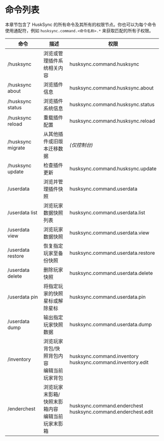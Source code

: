# 命令列表
本章节包含了 HuskSync 的所有命令及其所有的权限节点。你也可以为每个命令使用通配符，例如 `husksync.command.<命令名称>.*` 来获取匹配的所有子权限。

|命令|描述|权限|
|---|---|---|
|/husksync|浏览或管理插件系统相关内容|husksync.command.husksync|
|/husksync about|浏览插件信息|husksync.command.husksync.about|
|/husksync status|浏览插件系统信息|husksync.command.husksync.status|
|/husksync reload|重载插件配置|husksync.command.husksync.reload|
|/husksync migrate|从其他插件或旧版本迁移数据|*(仅控制台)*|
|/husksync update|检查插件更新|husksync.command.husksync.update|
|/userdata|浏览并管理插件快照|husksync.command.userdata|
|/userdata list|浏览玩家数据快照列表|husksync.command.userdata.list|
|/userdata view|浏览玩家数据快照|husksync.command.userdata.view|
|/userdata restore|恢复指定玩家至备份快照|husksync.command.userdata.restore|
|/userdata delete|删除玩家快照|husksync.command.userdata.delete|
|/userdata pin|将指定玩家的快照星标或解除星标|husksync.command.userdata.pin|
|/userdata dump|输出指定玩家快照数据|husksync.command.userdata.dump|
|/inventory|浏览玩家背包/快照背包内容<br>编辑当前玩家背包|husksync.command.inventory<br>husksync.command.inventory.edit|
|/enderchest|浏览玩家末影箱/快照末影箱内容<br>编辑当前玩家末影箱|husksync.command.enderchest<br>husksync.command.enderchest.edit|